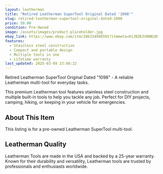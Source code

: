 ```yaml
---
layout: leatherman
title: "Retired Leatherman SuperTool Original Dated '1098'"
slug: retired-leatherman-supertool-original-dated-1098
price: 59.00
condition: Pre-Owned
image: /assets/images/product-placeholder.jpg
ebay_link: https://www.ebay.com/itm/286334996591?itmmeta=01JNZ63V0NB289GAV073AJ3J54&hash=item42aae5506f:g:bb8AAOSwaipnsjiN&itmprp=enc%3AAQAKAAAAwFkggFvd1GGDu0w3yXCmi1dmtNHtQPlbZllSaUes5mCclPyauf%2BtAPqfMmUAmFHWFHMMxIAxFa0PEilFqBgtPSQ1MRBdfLkyYU%2BAPjnRFhrh0tWyyOKGI3Q57pmDserv7eegfynkYe1qA6t6eVy7ZlYYMyTfFqfWP50Nxq%2FpKckIm827YfLRSfJCwde2WjbRruNXrw3hnK619LT0jWC%2Fyyq7d6B27unrAFGvsRMMQ%2FBe41VBm7na0weVlFbHdxa%2BUg%3D%3D%7Ctkp%3ABk9SR7awj-avZQ
features:
  - Stainless steel construction
  - Compact and portable design
  - Multiple tools in one
  - Lifetime warranty
last_updated: 2025-03-09 23:48:22
---
```


Retired Leatherman SuperTool Original Dated "1098" - A reliable Leatherman multi-tool for everyday tasks.

This premium Leatherman tool features stainless steel construction and multiple built-in tools to help you tackle any job. Perfect for DIY projects, camping, hiking, or keeping in your vehicle for emergencies.

## About This Item

This listing is for a pre-owned Leatherman SuperTool multi-tool.

## Leatherman Quality

Leatherman Tools are made in the USA and backed by a 25-year warranty. Known for their durability and versatility, Leatherman tools are trusted by professionals and enthusiasts worldwide.


